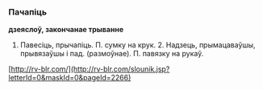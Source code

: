 ### Пачапіць
**дзеяслоў, закончанае трыванне**

1. Павесіць, прычапіць. П. сумку на крук. 2. Надзець, прымацаваўшы, прывязаўшы і пад. (размоўнае). П. павязку на рукаў.

<a rel="author">[http://rv-blr.com/](http://rv-blr.com/slounik.jsp?letterId=0&maskId=0&pageId=2266)</a>
